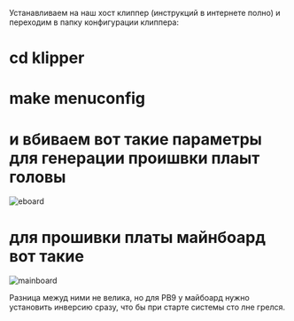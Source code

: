 Устанавливаем на наш хост клиппер (инструкций в интернете полно) и переходим в папку конфигурации клиппера:
# cd klipper
# make menuconfig
# и вбиваем вот такие параметры для генерации проишвки плаыт головы
![eboard](https://i.ibb.co/pz9dkrV/Screenshot-5.png)
# для прошивки платы майнбоард вот такие
![mainboard](https://i.ibb.co/xGCpB4f/Screenshot-6.png)

Разница межуд ними не велика, но для PB9 у майбоард нужно установить инверсию сразу, что бы при старте системы сто лне грелся.
